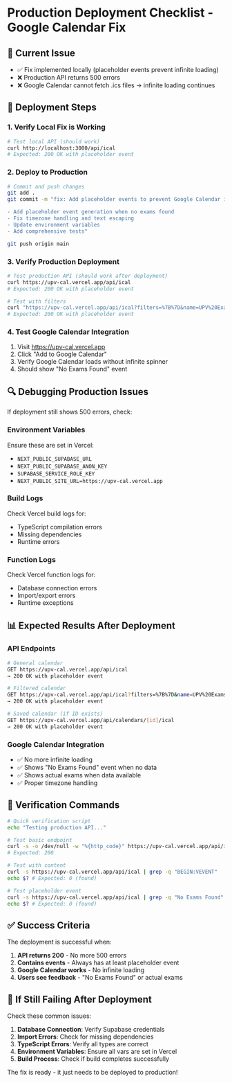 # Production Deployment Checklist - Google Calendar Fix

## 🚨 **Current Issue**
- ✅ Fix implemented locally (placeholder events prevent infinite loading)
- ❌ Production API returns 500 errors
- ❌ Google Calendar cannot fetch .ics files → infinite loading continues

## 🚀 **Deployment Steps**

### **1. Verify Local Fix is Working**
```bash
# Test local API (should work)
curl http://localhost:3000/api/ical
# Expected: 200 OK with placeholder event
```

### **2. Deploy to Production**
```bash
# Commit and push changes
git add .
git commit -m "fix: Add placeholder events to prevent Google Calendar infinite loading

- Add placeholder event generation when no exams found
- Fix timezone handling and text escaping
- Update environment variables
- Add comprehensive tests"

git push origin main
```

### **3. Verify Production Deployment**
```bash
# Test production API (should work after deployment)
curl https://upv-cal.vercel.app/api/ical
# Expected: 200 OK with placeholder event

# Test with filters
curl "https://upv-cal.vercel.app/api/ical?filters=%7B%7D&name=UPV%20Exams"
# Expected: 200 OK with placeholder event
```

### **4. Test Google Calendar Integration**
1. Visit https://upv-cal.vercel.app
2. Click "Add to Google Calendar" 
3. Verify Google Calendar loads without infinite spinner
4. Should show "No Exams Found" event

## 🔍 **Debugging Production Issues**

If deployment still shows 500 errors, check:

### **Environment Variables**
Ensure these are set in Vercel:
- `NEXT_PUBLIC_SUPABASE_URL`
- `NEXT_PUBLIC_SUPABASE_ANON_KEY` 
- `SUPABASE_SERVICE_ROLE_KEY`
- `NEXT_PUBLIC_SITE_URL=https://upv-cal.vercel.app`

### **Build Logs**
Check Vercel build logs for:
- TypeScript compilation errors
- Missing dependencies
- Runtime errors

### **Function Logs**
Check Vercel function logs for:
- Database connection errors
- Import/export errors
- Runtime exceptions

## 📊 **Expected Results After Deployment**

### **API Endpoints**
```bash
# General calendar
GET https://upv-cal.vercel.app/api/ical
→ 200 OK with placeholder event

# Filtered calendar  
GET https://upv-cal.vercel.app/api/ical?filters=%7B%7D&name=UPV%20Exams
→ 200 OK with placeholder event

# Saved calendar (if ID exists)
GET https://upv-cal.vercel.app/api/calendars/[id]/ical
→ 200 OK with placeholder event
```

### **Google Calendar Integration**
- ✅ No more infinite loading
- ✅ Shows "No Exams Found" event when no data
- ✅ Shows actual exams when data available
- ✅ Proper timezone handling

## 🎯 **Verification Commands**

```bash
# Quick verification script
echo "Testing production API..."

# Test basic endpoint
curl -s -o /dev/null -w "%{http_code}" https://upv-cal.vercel.app/api/ical
# Expected: 200

# Test with content
curl -s https://upv-cal.vercel.app/api/ical | grep -q "BEGIN:VEVENT"
echo $? # Expected: 0 (found)

# Test placeholder event
curl -s https://upv-cal.vercel.app/api/ical | grep -q "No Exams Found"
echo $? # Expected: 0 (found)
```

## ✅ **Success Criteria**

The deployment is successful when:
1. **API returns 200** - No more 500 errors
2. **Contains events** - Always has at least placeholder event
3. **Google Calendar works** - No infinite loading
4. **Users see feedback** - "No Exams Found" or actual exams

## 🚨 **If Still Failing After Deployment**

Check these common issues:

1. **Database Connection**: Verify Supabase credentials
2. **Import Errors**: Check for missing dependencies
3. **TypeScript Errors**: Verify all types are correct
4. **Environment Variables**: Ensure all vars are set in Vercel
5. **Build Process**: Check if build completes successfully

The fix is ready - it just needs to be deployed to production!